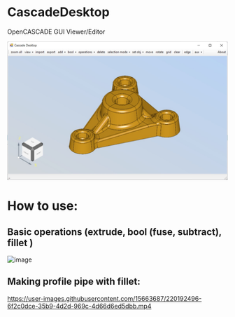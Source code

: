 # CascadeDesktop
OpenCASCADE GUI Viewer/Editor

<img src="imgs/1.jpg"/>

# How to use:

## Basic operations (extrude, bool (fuse, subtract), fillet )
![image](https://user-images.githubusercontent.com/15663687/223804454-f6aaa2be-a2b7-4121-a727-db93230d6424.png)

## Making profile pipe with fillet:
https://user-images.githubusercontent.com/15663687/220192496-6f2c0dce-35b9-4d2d-969c-4d66d6ed5dbb.mp4

